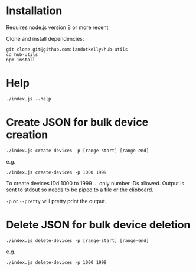 # Installation

Requires node.js version 8 or more recent

Clone and install dependencies:

```
git clone git@github.com:iandotkelly/hub-utils
cd hub-utils
npm install
```
# Help

```
./index.js --help
```

# Create JSON for bulk device creation

```
./index.js create-devices -p [range-start] [range-end]

```

e.g.

```
./index.js create-devices -p 1000 1999
```

To create devices IDd 1000 to 1999 ... only number IDs allowed.  Output is sent
to stdout so needs to be piped to a file or the clipboard.

`-p` or `--pretty` will pretty print the output.

# Delete JSON for bulk device deletion

```
./index.js delete-devices -p [range-start] [range-end]

```

e.g.

```
./index.js delete-devices -p 1000 1999
```
